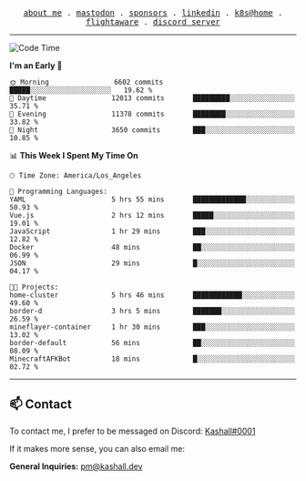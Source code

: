 <p align="center">
  <samp>
    <a href="https://jordanjones.org/">about me</a> .
    <a rel="me" href="https://mastodon.social/@kashall">mastodon</a> .
    <a href="https://github.com/sponsors/kashalls">sponsors</a> .
    <a href="https://linkedin.com/in/jordpjones">linkedin</a> .
    <a href="https://github.com/kashalls/home-cluster">k8s@home</a> .
    <a href="https://flightaware.com/adsb/stats/user/kashalls">flightaware</a> .
    <a href="https://discord.gg/V2WrCfqba9">discord server</a>
  </samp>
</p>

---

<!--START_SECTION:waka-->
![Code Time](http://img.shields.io/badge/Code%20Time-1%2C526%20hrs%2035%20mins-blue)

**I'm an Early 🐤** 

```text
🌞 Morning                6602 commits        █████░░░░░░░░░░░░░░░░░░░░   19.62 % 
🌆 Daytime                12013 commits       █████████░░░░░░░░░░░░░░░░   35.71 % 
🌃 Evening                11378 commits       ████████░░░░░░░░░░░░░░░░░   33.82 % 
🌙 Night                  3650 commits        ███░░░░░░░░░░░░░░░░░░░░░░   10.85 % 
```


📊 **This Week I Spent My Time On** 

```text
🕑︎ Time Zone: America/Los_Angeles

💬 Programming Languages: 
YAML                     5 hrs 55 mins       █████████████░░░░░░░░░░░░   50.93 % 
Vue.js                   2 hrs 12 mins       █████░░░░░░░░░░░░░░░░░░░░   19.01 % 
JavaScript               1 hr 29 mins        ███░░░░░░░░░░░░░░░░░░░░░░   12.82 % 
Docker                   48 mins             ██░░░░░░░░░░░░░░░░░░░░░░░   06.99 % 
JSON                     29 mins             █░░░░░░░░░░░░░░░░░░░░░░░░   04.17 % 

🐱‍💻 Projects: 
home-cluster             5 hrs 46 mins       ████████████░░░░░░░░░░░░░   49.60 % 
border-d                 3 hrs 5 mins        ███████░░░░░░░░░░░░░░░░░░   26.59 % 
mineflayer-container     1 hr 30 mins        ███░░░░░░░░░░░░░░░░░░░░░░   13.02 % 
border-default           56 mins             ██░░░░░░░░░░░░░░░░░░░░░░░   08.09 % 
MinecraftAFKBot          18 mins             █░░░░░░░░░░░░░░░░░░░░░░░░   02.72 % 
```


<!--END_SECTION:waka-->

---

## 📫 Contact

To contact me, I prefer to be messaged on Discord:  [Kashall#0001](https://discord.com/users/201077739589992448)

If it makes more sense, you can also email me:

**General Inquiries:** pm@kashall.dev  
